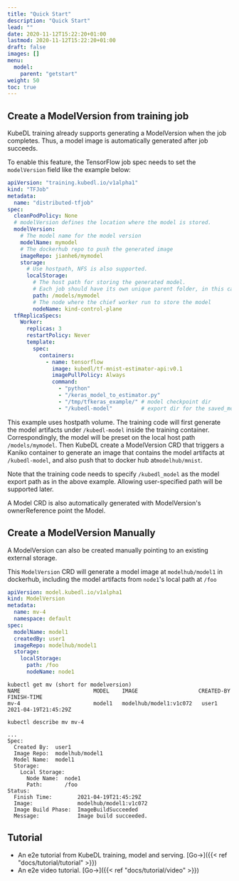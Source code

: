 ```yaml
---
title: "Quick Start"
description: "Quick Start"
lead: ""
date: 2020-11-12T15:22:20+01:00
lastmod: 2020-11-12T15:22:20+01:00
draft: false
images: []
menu:
  model:
    parent: "getstart"
weight: 50
toc: true
---
```


## Create a ModelVersion from training job

KubeDL training already supports generating a ModelVersion when the job completes. Thus, a model image is
automatically generated after job succeeds.

To enable this feature, the TensorFlow job spec needs to set the `modelVersion` field like the example below:

```yaml
apiVersion: "training.kubedl.io/v1alpha1"
kind: "TFJob"
metadata:
  name: "distributed-tfjob"
spec:
  cleanPodPolicy: None
  # modelVersion defines the location where the model is stored.
  modelVersion:
    # The model name for the model version
    modelName: mymodel
    # The dockerhub repo to push the generated image
    imageRepo: jianhe6/mymodel
    storage:
      # Use hostpath, NFS is also supported.
      localStorage:
        # The host path for storing the generated model.
        # Each job should have its own unique parent folder, in this case, 'mymodel', so that multiple ModelVersions are not collided into the same folder.
        path: /models/mymodel
        # The node where the chief worker run to store the model
        nodeName: kind-control-plane
  tfReplicaSpecs:
    Worker:
      replicas: 3
      restartPolicy: Never
      template:
        spec:
          containers:
            - name: tensorflow
              image: kubedl/tf-mnist-estimator-api:v0.1
              imagePullPolicy: Always
              command:
                - "python"
                - "/keras_model_to_estimator.py"
                - "/tmp/tfkeras_example/" # model checkpoint dir
                - "/kubedl-model"         # export dir for the saved_model format
```
This example uses hostpath volume. The training code will first generate the model artifacts under `/kubedl-model` inside the training
container. Correspondingly, the model will be preset on the local host path `/models/mymodel`.
Then KubeDL create a ModelVersion CRD that triggers a Kaniko container to generate an image that contains the model artifacts at `/kubedl-model`, and also push that to docker hub at`modelhub/mnist`.

Note that the training code needs to specify `/kubedl_model` as the model export path as in the above example. Allowing user-specified path will be supported later.

A Model CRD is also automatically generated with ModelVersion's ownerReference point the Model.

## Create a ModelVersion Manually
A ModelVersion can also be created manually pointing to an existing external storage.

This `ModelVersion` CRD will generate a model image at `modelhub/model1` in dockerhub, including the model artifacts from `node1`'s local path at `/foo`

```YAML
apiVersion: model.kubedl.io/v1alpha1
kind: ModelVersion
metadata:
  name: mv-4
  namespace: default
spec:
  modelName: model1
  createdBy: user1
  imageRepo: modelhub/model1
  storage:
    localStorage:
      path: /foo
      nodeName: node1
```

```shell script
kubectl get mv (short for modelversion)
NAME                       MODEL    IMAGE                   CREATED-BY   FINISH-TIME
mv-4                       model1   modelhub/model1:v1c072   user1        2021-04-19T21:45:29Z
```

```shell script
kubectl describe mv mv-4

...
Spec:
  Created By:  user1
  Image Repo:  modelhub/model1
  Model Name:  model1
  Storage:
    Local Storage:
      Node Name:  node1
      Path:       /foo
Status:
  Finish Time:        2021-04-19T21:45:29Z
  Image:              modelhub/model1:v1c072
  Image Build Phase:  ImageBuildSucceeded
  Message:            Image build succeeded.
```
## Tutorial
- An e2e tutorial from KubeDL training, model and serving. [Go->]({{< ref "docs/tutorial/tutorial" >}})
- An e2e video tutorial. [Go->]({{< ref "docs/tutorial/video" >}})
